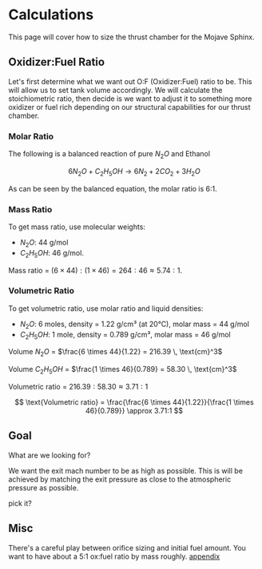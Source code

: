 # Calculations

This page will cover how to size the thrust chamber for the Mojave Sphinx.

<!-- ## Terms:

- $L^\ast$ : Characteristic length.
- $c^\ast$ : Characteristic velocity. -->

## Oxidizer:Fuel Ratio 

Let's first determine what we want out O:F (Oxidizer:Fuel) ratio to be. This will allow us to set tank volume accordingly. We will calculate the stoichiometric ratio, then decide is we want to adjust it to something more oxidizer or fuel rich depending on our structural capabilities for our thrust chamber. 

### Molar Ratio

The following is a balanced reaction of pure $N_2O$ and Ethanol

$$
6 N_2O + C_2H_5OH \rightarrow 6 N_2 + 2 CO_2 + 3 H_2O
$$

As can be seen by the balanced equation, the molar ratio is 6:1. 

### Mass Ratio

To get mass ratio, use molecular weights: 

- $N_2O$: 44 g/mol
- $C_2H_5OH$: 46 g/mol. 

Mass ratio = $(6 \times 44) : (1 \times 46) = 264 : 46 \approx 5.74:1$.

### Volumetric Ratio

To get volumetric ratio, use molar ratio and liquid densities:

- $N_2O$: 6 moles, density = 1.22 g/cm³ (at 20°C), molar mass = 44 g/mol
- $C_2H_5OH$: 1 mole, density = 0.789 g/cm³, molar mass = 46 g/mol

Volume $N_2O$ = $\frac{6 \times 44}{1.22} = 216.39 \, \text{cm}^3$  

Volume $C_2H_5OH$ = $\frac{1 \times 46}{0.789} = 58.30 \, \text{cm}^3$  

Volumetric ratio = $216.39 : 58.30 \approx 3.71:1$

$$
\text{Volumetric ratio} = \frac{\frac{6 \times 44}{1.22}}{\frac{1 \times 46}{0.789}} \approx 3.71:1
$$



## Goal

What are we looking for? 

We want the exit mach number to be as high as possible. This is will be achieved by matching the exit pressure as close to the atmospheric pressure as possible.

pick it?

## Misc

There's a careful play between orifice sizing and initial fuel amount. You want to have about a 5:1 ox:fuel ratio by mass roughly.
[appendix](thrust-chamber-sizing/appendix.pdf)